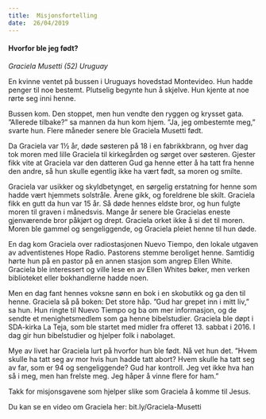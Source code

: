 ```yaml
---
title:  Misjonsfortelling
date:  26/04/2019
---
```


#### Hvorfor ble jeg født?

_Graciela Musetti (52) Uruguay_

En kvinne ventet på bussen i Uruguays hovedstad Montevideo. Hun hadde penger til noe bestemt. Plutselig begynte hun å skjelve. Hun kjente at noe rørte seg inni henne.

Bussen kom. Den stoppet, men hun vendte den ryggen og krysset gata. ”Allerede tilbake?” sa mannen da hun kom hjem. ”Ja, jeg ombestemte meg,” svarte hun. Flere måneder senere ble Graciela Musetti født.

Da Graciela var 1½ år, døde søsteren på 18 i en fabrikkbrann, og hver dag tok moren med lille Graciela til kirkegården og sørget over søsteren. Gjester fikk vite at Graciela var den datteren Gud ga henne etter å ha tatt fra henne den andre, så hun skulle egentlig ikke ha vært født, sa moren og smilte.

Graciela var usikker og skyldbetynget, en sørgelig erstatning for henne som hadde vært hjemmets solstråle. Årene gikk, og foreldrene ble skilt. Graciela fikk en gutt da hun var 15 år. Så døde hennes eldste bror, og hun fulgte moren til graven i månedsvis. Mange år senere ble Gracielas eneste gjenværende bror påkjørt og drept. Graciela orket ikke å si det til moren. Moren ble gammel og sengeliggende, og Graciela pleiet henne til hun døde.

En dag kom Graciela over radiostasjonen Nuevo Tiempo, den lokale utgaven av adventistenes Hope Radio. Pastorens stemme beroliget henne. Samtidig hørte hun på en pastor på en annen stasjon som angrep Ellen White. Graciela ble interessert og ville lese en av Ellen Whites bøker, men verken biblioteket eller bokhandlerne hadde noen.

Men en dag fant hennes voksne sønn en bok i en skobutikk og ga den til henne. Graciela så på boken: Det store håp. ”Gud har grepet inn i mitt liv,” sa hun. Hun ringte til Nuevo Tiempo og ba om mer informasjon, og de sendte et menighetsmedlem som ga henne bibelstudier. Graciela ble døpt i SDA-kirka La Teja, som ble startet med midler fra offeret 13. sabbat i 2016. I dag gir hun bibelstudier og hjelper folk i nabolaget.

Mye av livet har Graciela lurt på hvorfor hun ble født. Nå vet hun det. ”Hvem skulle ha tatt seg av mor hvis hun hadde tatt abort? Hvem skulle ha tatt seg av far, som er 94 og sengeliggende? Gud har kontroll. Jeg vet ikke hva han så i meg, men han frelste meg. Jeg håper å vinne flere for ham.”

Takk for misjonsgavene som hjelper slike som Graciela å komme til Jesus.

Du kan se en video om Graciela her: bit.ly/Graciela-Musetti